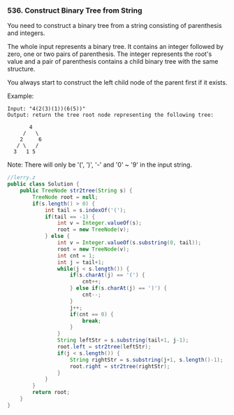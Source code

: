 ### 536. Construct Binary Tree from String

You need to construct a binary tree from a string consisting of parenthesis and integers.

The whole input represents a binary tree. It contains an integer followed by zero, one or two pairs of parenthesis. The integer represents the root's value and a pair of parenthesis contains a child binary tree with the same structure.

You always start to construct the left child node of the parent first if it exists.

Example:
```
Input: "4(2(3)(1))(6(5))"
Output: return the tree root node representing the following tree:

       4
     /   \
    2     6
   / \   / 
  3   1 5   
  ```
Note:
There will only be '(', ')', '-' and '0' ~ '9' in the input string.

```java
//lerry.z
public class Solution {
    public TreeNode str2tree(String s) {
        TreeNode root = null;
        if(s.length() > 0) {
            int tail = s.indexOf('(');
            if(tail == -1) {
                int v = Integer.valueOf(s);
                root = new TreeNode(v);
            } else {
                int v = Integer.valueOf(s.substring(0, tail));
                root = new TreeNode(v);
                int cnt = 1;
                int j = tail+1;
                while(j < s.length()) {
                    if(s.charAt(j) == '(') {
                        cnt++;
                    } else if(s.charAt(j) == ')') {
                        cnt--;
                    }
                    j++;
                    if(cnt == 0) {
                        break;
                    }
                }
                String leftStr = s.substring(tail+1, j-1);
                root.left = str2tree(leftStr);
                if(j < s.length()) {
                    String rightStr = s.substring(j+1, s.length()-1);
                    root.right = str2tree(rightStr);
                }
            }
        }
        return root;
    }
}


```
